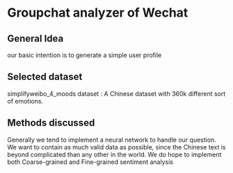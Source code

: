 # Groupchat analyzer of Wechat
## General Idea
our basic intention is to generate a simple user profile
## Selected dataset
simplifyweibo_4_moods dataset : A Chinese dataset with 360k different sort of emotions.
## Methods discussed
Generally we tend to implement a neural network to handle our question. We want to contain as much valid data as possible, since the Chinese text is beyond complicated than any other in the world.
We do hope to implement both Coarse-grained and Fine-grained sentiment analysis 
